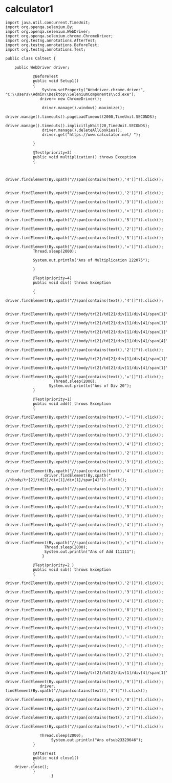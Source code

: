 # calculator1
	import java.util.concurrent.TimeUnit;
	import org.openqa.selenium.By;
	import org.openqa.selenium.WebDriver;
	import org.openqa.selenium.chrome.ChromeDriver;
	import org.testng.annotations.AfterTest;
	import org.testng.annotations.BeforeTest;
	import org.testng.annotations.Test;

	public class Caltest {
	
		public WebDriver driver;
			
				@BeforeTest
				public void Setup1()
				{
					System.setProperty("Webdriver.chrome.driver", "C:\\Users\\Admin\\Desktop\\SeleniumComponents\\cd.exe");
				   driver= new ChromeDriver();
				   
					driver.manage().window().maximize();
					driver.manage().timeouts().pageLoadTimeout(2000,TimeUnit.SECONDS);
					driver.manage().timeouts().implicitlyWait(20,TimeUnit.SECONDS);
					driver.manage().deleteAllCookies();
					driver.get("https://www.calculator.net/ ");
					
				}
				
				@Test(priority=3)
				public void multiplication() throws Exception 
				{
					
					
			    driver.findElement(By.xpath("//span[contains(text(),'4')]")).click();
			  
			   driver.findElement(By.xpath("//span[contains(text(),'2')]")).click();
			   driver.findElement(By.xpath("//span[contains(text(),'3')]")).click();
			    driver.findElement(By.xpath("//span[contains(text(),'×')]")).click();
			    driver.findElement(By.xpath("//span[contains(text(),'5')]")).click();
			    driver.findElement(By.xpath("//span[contains(text(),'2')]")).click();
			    driver.findElement(By.xpath("//span[contains(text(),'5')]")).click();
			    driver.findElement(By.xpath("//span[contains(text(),'=')]")).click();
			    Thread.sleep(2000);

			    System.out.println("Ans of Multiplication 222075");
			
				}
				
				@Test(priority=4)
				public void div() throws Exception
				
				{
					 driver.findElement(By.xpath("//span[contains(text(),'4')]")).click();
					
					   driver.findElement(By.xpath("//tbody/tr[2]/td[2]/div[1]/div[4]/span[1]")).click();
					   driver.findElement(By.xpath("//tbody/tr[2]/td[2]/div[1]/div[4]/span[1]")).click();
					   driver.findElement(By.xpath("//tbody/tr[2]/td[2]/div[1]/div[4]/span[1]")).click();
					   driver.findElement(By.xpath("//tbody/tr[2]/td[2]/div[1]/div[4]/span[4]")).click();
					   driver.findElement(By.xpath("//span[contains(text(),'2')]")).click();
					   driver.findElement(By.xpath("//tbody/tr[2]/td[2]/div[1]/div[4]/span[1]")).click();
					   driver.findElement(By.xpath("//tbody/tr[2]/td[2]/div[1]/div[4]/span[1]")).click();
					   driver.findElement(By.xpath("//span[contains(text(),'=')]")).click();
					     Thread.sleep(2000);
					   System.out.println("Ans of Div 20");
				}
				
				@Test(priority=1)
				public void add() throws Exception
				{
					 driver.findElement(By.xpath("//span[contains(text(),'–')]")).click();
					 driver.findElement(By.xpath("//span[contains(text(),'2')]")).click();
					 driver.findElement(By.xpath("//span[contains(text(),'3')]")).click();
					 driver.findElement(By.xpath("//span[contains(text(),'4')]")).click();
					 driver.findElement(By.xpath("//span[contains(text(),'2')]")).click();
					 driver.findElement(By.xpath("//span[contains(text(),'3')]")).click();
					 driver.findElement(By.xpath("//span[contains(text(),'4')]")).click();
					 driver.findElement(By.xpath(" //tbody/tr[2]/td[2]/div[1]/div[1]/span[4]")).click();
					 driver.findElement(By.xpath("//span[contains(text(),'3')]")).click();
					 driver.findElement(By.xpath("//span[contains(text(),'4')]")).click();
					 driver.findElement(By.xpath("//span[contains(text(),'5')]")).click();
					 driver.findElement(By.xpath("//span[contains(text(),'3')]")).click();
					 driver.findElement(By.xpath("//span[contains(text(),'4')]")).click();
					 driver.findElement(By.xpath("//span[contains(text(),'5')]")).click();
					 driver.findElement(By.xpath("//span[contains(text(),'=')]")).click();
					 Thread.sleep(2000);
					 System.out.println("Ans of Add 111111");
					}
				
				@Test(priority=2 )   
				public void sub() throws Exception
				{
				 driver.findElement(By.xpath("//span[contains(text(),'2')]")).click();
				   driver.findElement(By.xpath("//span[contains(text(),'3')]")).click();
				   driver.findElement(By.xpath("//span[contains(text(),'4')]")).click();
			driver.findElement(By.xpath("//span[contains(text(),'8')]")).click();
				   driver.findElement(By.xpath("//span[contains(text(),'2')]")).click();
				   driver.findElement(By.xpath("//span[contains(text(),'3')]")).click();
				   driver.findElement(By.xpath("//span[contains(text(),'–')]")).click();
				   driver.findElement(By.xpath("//span[contains(text(),'–')]")).click();
				   driver.findElement(By.xpath("//span[contains(text(),'2')]")).click();
				   driver.findElement(By.xpath("//span[contains(text(),'3')]")).click();
				   driver.findElement(By.xpath("//tbody/tr[2]/td[2]/div[1]/div[4]/span[1]")).click();
				   driver.findElement(By.xpath("//span[contains(text(),'9')]")).click();
				   driver. findElement(By.xpath("//span[contains(text(),'4')]")).click();
				   driver.findElement(By.xpath("//span[contains(text(),'8')]")).click();
				   driver.findElement(By.xpath("//span[contains(text(),'2')]")).click();
				   driver.findElement(By.xpath("//span[contains(text(),'3')]")).click();
				   driver.findElement(By.xpath("//span[contains(text(),'=')]")).click();

				   Thread.sleep(2000);
						System.out.println("Ans ofsub23329646");
				}
				
				@AfterTest
				public void close1() 
				{
		driver.close();
				}
                        }
